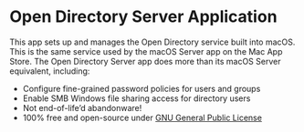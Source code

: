 # Open Directory Server Application

This app sets up and manages the Open Directory service built into macOS. This is
the same service used by the macOS Server app on the Mac App Store. The Open
Directory Server app does more than its macOS Server equivalent, including:

* Configure fine-grained password policies for users and groups
* Enable SMB Windows file sharing access for directory users
* Not end-of-life’d abandonware!
* 100% free and open-source under [GNU General Public License](./COPYING)
